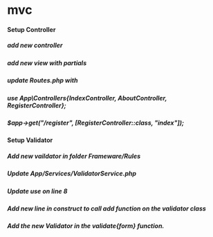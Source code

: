 # mvc


#### Setup Controller
##### add new controller
##### add new view with partials
##### update Routes.php with
#####     use App\Controllers\{IndexController, AboutController, RegisterController};
#####     $app->get("/register", [RegisterController::class, "index"]);


#### Setup Validator
##### Add new vaildator in folder Frameware/Rules
##### Update App/Services/ValidatorService.php
#####   Update use on line 8
#####   Add new line in construct to call add function on the validator class
#####   Add the new Validator in the validate{form} function. 

